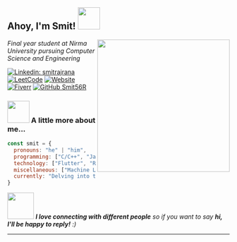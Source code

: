 <h2> Ahoy, I'm Smit! <img align='bottom' src="https://media.giphy.com/media/tdrbfabfHYTginSedt/giphy.gif" width="50"></h2>
<img align='right' src="https://media.giphy.com/media/eibJaNe7gompM4y5fp/giphy.gif" width="300">
<p><em>Final year student at Nirma University pursuing Computer Science and Engineering</br>
</em></p>

[![Linkedin: smitrajrana](https://img.shields.io/badge/-smitrajrana-blue?style=flat-square&logo=Linkedin&logoColor=white&link=https://www.linkedin.com/in/smitraj-rana-41072220a/)](https://www.linkedin.com/in/in/smitraj-rana-41072220a/)
[![LeetCode](https://img.shields.io/badge/LeetCode-smitrajrana57-brightgreen)](https://leetcode.com/smitrajrana57/)
[![Website](https://img.shields.io/badge/Website-portfolio-orange)](https://smit56r.github.io/)
[![Fiverr](https://img.shields.io/badge/Fiverr-smitrajrana-blue)](https://www.fiverr.com/smitrajrana)
[![GitHub Smit56R](https://img.shields.io/github/followers/smit56r?label=follow&style=social)](https://github.com/smit56r)



### <img align='bottom' src="https://media.giphy.com/media/F5ELURcFr2u42brUSc/giphy.gif" height="50" width="50"> A little more about me...  

```javascript
const smit = {
  pronouns: "he" | "him",
  programming: ["C/C++", "Java", "Python", "JavaScript", "PHP", "SQL", "Dart"],
  technology: ["Flutter", "React.js", "Express.js", "Node.js", "MongoDB", "MySQL", "Unix", "Git", "Google Cloud Platform", "Firebase", "Unity"],
  miscellaneous: ["Machine Learning", "HTML", "CSS"],
  currently: "Delving into the open-source currents of GitHub"
}
```

<img src="https://media.giphy.com/media/11EDJViXlmZrVK/giphy.gif" width="60"> <em><b>I love connecting with different people</b> so if you want to say <b>hi, I'll be happy to reply!</b> :)</em>

---
